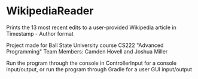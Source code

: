 # WikipediaReader
Prints the 13 most recent edits to a user-provided Wikipedia article in Timestamp - Author format

Project made for Ball State University course CS222 "Advanced Programming"
Team Members: Camden Hovell and Joshua Miller

Run the program through the console in ControllerInput for a console input/output, or run the program through Gradle for a user GUI input/output
